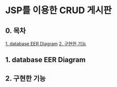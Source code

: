 # JSP를 이용한 CRUD 게시판


## 0. 목차
[1. database EER Diagram](##1-database-eer-diagram)
[2. 구현한 기능](##2-구현한-기능)


## 1. database EER Diagram

## 2. 구현한 기능

